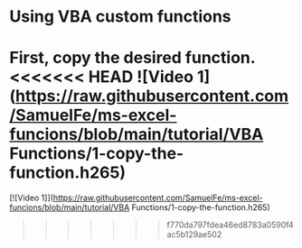 # Using VBA custom functions

First, copy the desired function.
<<<<<<< HEAD
![Video 1](https://raw.githubusercontent.com/SamuelFe/ms-excel-funcions/blob/main/tutorial/VBA Functions/1-copy-the-function.h265)
=======
[![Video 1]](https://raw.githubusercontent.com/SamuelFe/ms-excel-funcions/blob/main/tutorial/VBA Functions/1-copy-the-function.h265)
>>>>>>> f770da797fdea46ed8783a0590f4ac5b129ae502
